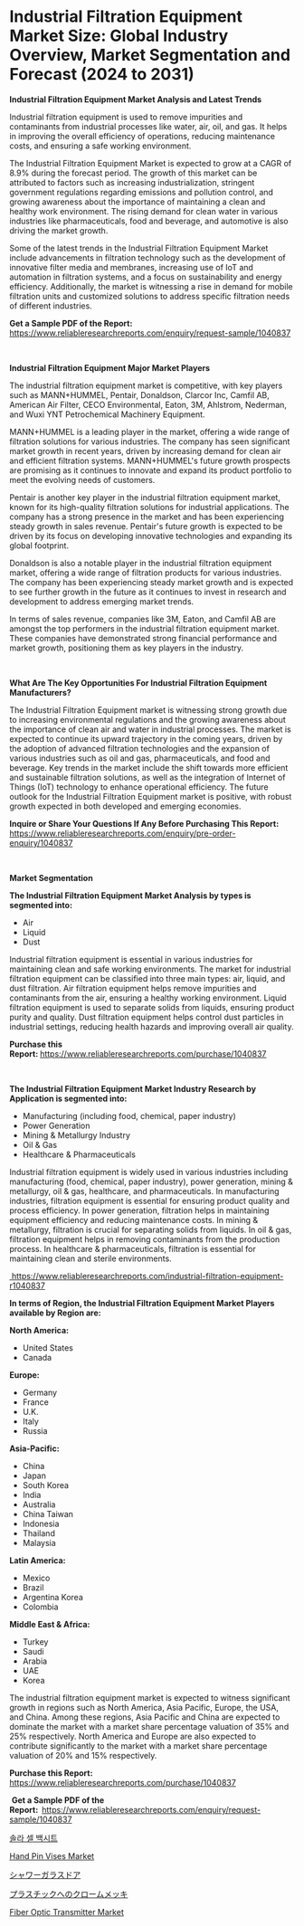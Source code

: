 <p><h1>Industrial Filtration Equipment Market Size: Global Industry Overview, Market Segmentation and Forecast (2024 to 2031)</h1></p><p><strong>Industrial Filtration Equipment Market Analysis and Latest Trends</strong></p>
<p><p>Industrial filtration equipment is used to remove impurities and contaminants from industrial processes like water, air, oil, and gas. It helps in improving the overall efficiency of operations, reducing maintenance costs, and ensuring a safe working environment.</p><p>The Industrial Filtration Equipment Market is expected to grow at a CAGR of 8.9% during the forecast period. The growth of this market can be attributed to factors such as increasing industrialization, stringent government regulations regarding emissions and pollution control, and growing awareness about the importance of maintaining a clean and healthy work environment. The rising demand for clean water in various industries like pharmaceuticals, food and beverage, and automotive is also driving the market growth.</p><p>Some of the latest trends in the Industrial Filtration Equipment Market include advancements in filtration technology such as the development of innovative filter media and membranes, increasing use of IoT and automation in filtration systems, and a focus on sustainability and energy efficiency. Additionally, the market is witnessing a rise in demand for mobile filtration units and customized solutions to address specific filtration needs of different industries.</p></p>
<p><strong>Get a Sample PDF of the Report:&nbsp;</strong> <a href="https://www.reliableresearchreports.com/enquiry/request-sample/1040837">https://www.reliableresearchreports.com/enquiry/request-sample/1040837</a></p>
<p>&nbsp;</p>
<p><strong>Industrial Filtration Equipment Major Market Players</strong></p>
<p><p>The industrial filtration equipment market is competitive, with key players such as MANN+HUMMEL, Pentair, Donaldson, Clarcor Inc, Camfil AB, American Air Filter, CECO Environmental, Eaton, 3M, Ahlstrom, Nederman, and Wuxi YNT Petrochemical Machinery Equipment.</p><p>MANN+HUMMEL is a leading player in the market, offering a wide range of filtration solutions for various industries. The company has seen significant market growth in recent years, driven by increasing demand for clean air and efficient filtration systems. MANN+HUMMEL's future growth prospects are promising as it continues to innovate and expand its product portfolio to meet the evolving needs of customers.</p><p>Pentair is another key player in the industrial filtration equipment market, known for its high-quality filtration solutions for industrial applications. The company has a strong presence in the market and has been experiencing steady growth in sales revenue. Pentair's future growth is expected to be driven by its focus on developing innovative technologies and expanding its global footprint.</p><p>Donaldson is also a notable player in the industrial filtration equipment market, offering a wide range of filtration products for various industries. The company has been experiencing steady market growth and is expected to see further growth in the future as it continues to invest in research and development to address emerging market trends.</p><p>In terms of sales revenue, companies like 3M, Eaton, and Camfil AB are amongst the top performers in the industrial filtration equipment market. These companies have demonstrated strong financial performance and market growth, positioning them as key players in the industry.</p></p>
<p>&nbsp;</p>
<p><strong>What Are The Key Opportunities For Industrial Filtration Equipment Manufacturers?</strong></p>
<p><p>The Industrial Filtration Equipment market is witnessing strong growth due to increasing environmental regulations and the growing awareness about the importance of clean air and water in industrial processes. The market is expected to continue its upward trajectory in the coming years, driven by the adoption of advanced filtration technologies and the expansion of various industries such as oil and gas, pharmaceuticals, and food and beverage. Key trends in the market include the shift towards more efficient and sustainable filtration solutions, as well as the integration of Internet of Things (IoT) technology to enhance operational efficiency. The future outlook for the Industrial Filtration Equipment market is positive, with robust growth expected in both developed and emerging economies.</p></p>
<p><strong>Inquire or Share Your Questions If Any Before Purchasing This Report:</strong> <a href="https://www.reliableresearchreports.com/enquiry/pre-order-enquiry/1040837">https://www.reliableresearchreports.com/enquiry/pre-order-enquiry/1040837</a></p>
<p>&nbsp;</p>
<p><strong>Market Segmentation</strong></p>
<p><strong>The Industrial Filtration Equipment Market Analysis by types is segmented into:</strong></p>
<p><ul><li>Air</li><li>Liquid</li><li>Dust</li></ul></p>
<p><p>Industrial filtration equipment is essential in various industries for maintaining clean and safe working environments. The market for industrial filtration equipment can be classified into three main types: air, liquid, and dust filtration. Air filtration equipment helps remove impurities and contaminants from the air, ensuring a healthy working environment. Liquid filtration equipment is used to separate solids from liquids, ensuring product purity and quality. Dust filtration equipment helps control dust particles in industrial settings, reducing health hazards and improving overall air quality.</p></p>
<p><strong>Purchase this Report:&nbsp;</strong><a href="https://www.reliableresearchreports.com/purchase/1040837">https://www.reliableresearchreports.com/purchase/1040837</a></p>
<p>&nbsp;</p>
<p><strong>The Industrial Filtration Equipment Market Industry Research by Application is segmented into:</strong></p>
<p><ul><li>Manufacturing (including food, chemical, paper industry)</li><li>Power Generation</li><li>Mining & Metallurgy Industry</li><li>Oil & Gas</li><li>Healthcare & Pharmaceuticals</li></ul></p>
<p><p>Industrial filtration equipment is widely used in various industries including manufacturing (food, chemical, paper industry), power generation, mining & metallurgy, oil & gas, healthcare, and pharmaceuticals. In manufacturing industries, filtration equipment is essential for ensuring product quality and process efficiency. In power generation, filtration helps in maintaining equipment efficiency and reducing maintenance costs. In mining & metallurgy, filtration is crucial for separating solids from liquids. In oil & gas, filtration equipment helps in removing contaminants from the production process. In healthcare & pharmaceuticals, filtration is essential for maintaining clean and sterile environments.</p></p>
<p><a href="https://www.reliableresearchreports.com/industrial-filtration-equipment-r1040837">&nbsp;https://www.reliableresearchreports.com/industrial-filtration-equipment-r1040837</a></p>
<p><strong>In terms of Region, the Industrial Filtration Equipment Market Players available by Region are:</strong></p>
<p>
    <p> <strong> North America: </strong>
        <ul>
            <li>United States</li>
            <li>Canada</li>
        </ul>
        </p> 
    <p> <strong> Europe: </strong>
        <ul>
            <li>Germany</li>
            <li>France</li>
            <li>U.K.</li>
            <li>Italy</li>
            <li>Russia</li>
        </ul>
        </p> 
    <p> <strong> Asia-Pacific: </strong>
        <ul>
            <li>China</li>
            <li>Japan</li>
            <li>South Korea</li>
            <li>India</li>
            <li>Australia</li>
            <li>China Taiwan</li>
            <li>Indonesia</li>
            <li>Thailand</li>
            <li>Malaysia</li>
        </ul>
        </p> 
    <p> <strong> Latin America: </strong>
        <ul>
            <li>Mexico</li>
            <li>Brazil</li>
            <li>Argentina Korea</li>
            <li>Colombia</li>
        </ul>
        </p> 
    <p> <strong> Middle East & Africa: </strong>
        <ul>
            <li>Turkey</li>
            <li>Saudi</li>
            <li>Arabia</li>
            <li>UAE</li>
            <li>Korea</li>
        </ul>
    </p>
    </p>
<p><p>The industrial filtration equipment market is expected to witness significant growth in regions such as North America, Asia Pacific, Europe, the USA, and China. Among these regions, Asia Pacific and China are expected to dominate the market with a market share percentage valuation of 35% and 25% respectively. North America and Europe are also expected to contribute significantly to the market with a market share percentage valuation of 20% and 15% respectively.</p></p>
<p><strong>Purchase this Report: </strong><a href="https://www.reliableresearchreports.com/purchase/1040837">https://www.reliableresearchreports.com/purchase/1040837</a></p>
<p>&nbsp;<strong>Get a Sample PDF of the Report:&nbsp;&nbsp;</strong><a href="https://www.reliableresearchreports.com/enquiry/request-sample/1040837">https://www.reliableresearchreports.com/enquiry/request-sample/1040837</a></p>
<p><strong></strong></p>
<p><p><a href="https://github.com/airdroplover110/Market-Research-Report-List-1/blob/main/2653667170734.md">솔라 셀 백시트</a></p><p><a href="https://github.com/Angelnienowdseej3e45z3p8c/Market-Research-Report-List-3/blob/main/hand-pin-vises-market.md">Hand Pin Vises Market</a></p><p><a href="https://github.com/JanickJohns/Market-Research-Report-List-1/blob/main/9768814159193.md">シャワーガラスドア</a></p><p><a href="https://github.com/avwofrml53535/Market-Research-Report-List-2/blob/main/1543593159194.md">プラスチックへのクロームメッキ</a></p><p><a href="https://github.com/angeliabkratze/Market-Research-Report-List-1/blob/main/fiber-optic-transmitter-market.md">Fiber Optic Transmitter Market</a></p></p>